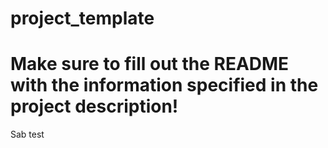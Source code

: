 # project_template

# Make sure to fill out the README with the information specified in the project description!

Sab test
